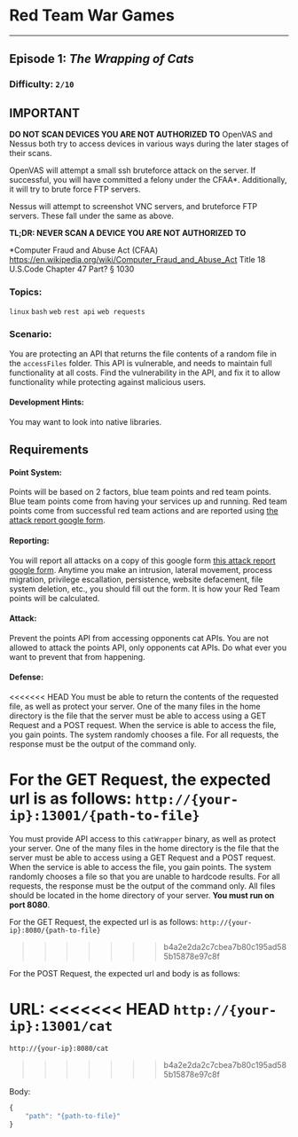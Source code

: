 # Red Team War Games

---

## Episode 1: *The Wrapping of Cats*

### Difficulty: `2/10`

## IMPORTANT

**DO NOT SCAN DEVICES YOU ARE NOT AUTHORIZED TO**
OpenVAS and Nessus both try to access devices in various ways during the later stages of their scans.

OpenVAS will attempt a small ssh bruteforce attack on the server. If successful, you will have committed a felony under the CFAA*. Additionally, it will try to brute force FTP servers.

Nessus will attempt to screenshot VNC servers, and bruteforce FTP servers. These fall under the same as above.

**TL;DR: NEVER SCAN A DEVICE YOU ARE NOT AUTHORIZED TO**



\*Computer Fraud and Abuse Act (CFAA)
https://en.wikipedia.org/wiki/Computer_Fraud_and_Abuse_Act
Title 18 U.S.Code Chapter 47  Part? § 1030

### Topics:
`linux` `bash` `web` `rest api` `web requests`

### Scenario:

You are protecting an API that returns the file contents of a random file in the `accessFiles` folder. This API is vulnerable, and needs to maintain full functionality at all costs. Find the vulnerability in the API, and fix it to allow functionality while protecting against malicious users.

<!-- ## Timeline

#### Development: `1 week` -->
#### Development Hints:

You may want to look into native libraries.

## Requirements

#### Point System:

Points will be based on 2 factors, blue team points and red team points. Blue team points come from having your services up and running. Red team points come from successful red team actions and are reported using [the attack report google form](https://goo.gl/forms/m3CJSw4wYZuicbFI2).

#### Reporting:

You will report all attacks on a copy of this google form [this attack report google form](https://goo.gl/forms/m3CJSw4wYZuicbFI2). Anytime you make an intrusion, lateral movement, process migration, privilege escallation, persistence, website defacement, file system deletion, etc., you should fill out the form. It is how your Red Team points will be calculated.

#### Attack:

Prevent the points API from accessing opponents cat APIs. You are not allowed to attack the points API, only opponents cat APIs. Do what ever you want to prevent that from happening.

#### Defense:

<<<<<<< HEAD
You must be able to return the contents of the requested file, as well as protect your server. One of the many files in the home directory is the file that the server must be able to access using a GET Request and a POST request. When the service is able to access the file, you gain points. The system randomly chooses a file. For all requests, the response must be the output of the command only.

For the GET Request, the expected url is as follows:
`http://{your-ip}:13001/{path-to-file}`
=======
You must provide API access to this `catWrapper` binary, as well as protect your server. One of the many files in the home directory is the file that the server must be able to access using a GET Request and a POST request. When the service is able to access the file, you gain points. The system randomly chooses a file so that you are unable to hardcode results. For all requests, the response must be the output of the command only. All files should be located in the home directory of your server. **You must run on port 8080**.

For the GET Request, the expected url is as follows:
`http://{your-ip}:8080/{path-to-file}`
>>>>>>> b4a2e2da2c7cbea7b80c195ad585b15878e97c8f

For the POST Request, the expected url and body is as follows:

URL:
<<<<<<< HEAD
`http://{your-ip}:13001/cat`
=======
`http://{your-ip}:8080/cat`
>>>>>>> b4a2e2da2c7cbea7b80c195ad585b15878e97c8f

Body:
```js
{
	"path": "{path-to-file}"
}
```
